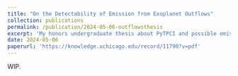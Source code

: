 ```yaml
---
title: "On the Detectability of Emission from Exoplanet Outflows"
collection: publications
permalink: /publication/2024-05-06-outflowsthesis
excerpt: 'My honors undergraduate thesis about PyTPCI and possible emission signals from exoplanet outflows. Produced under Michael Zhang and Professor Jacob Bean. A full paper is in preparation. Attached file is an unpublished version of the manuscript.'
date: 2024-05-06 	
paperurl: 'https://knowledge.uchicago.edu/record/11790?v=pdf'
---
```


WIP.
